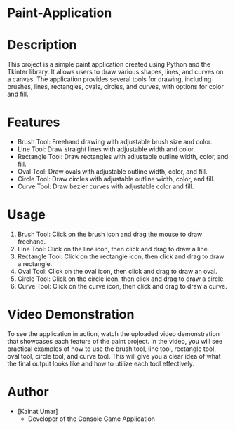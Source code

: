 # Paint-Application
# Description
This project is a simple paint application created using Python and the Tkinter library. It allows users to draw various shapes, lines, and curves on a canvas. The application provides several tools for drawing, including brushes, lines, rectangles, ovals, circles, and curves, with options for color and fill.

# Features
- Brush Tool: Freehand drawing with adjustable brush size and color.
- Line Tool: Draw straight lines with adjustable width and color.
- Rectangle Tool: Draw rectangles with adjustable outline width, color, and fill.
- Oval Tool: Draw ovals with adjustable outline width, color, and fill.
- Circle Tool: Draw circles with adjustable outline width, color, and fill.
- Curve Tool: Draw bezier curves with adjustable color and fill.

# Usage
1. Brush Tool: Click on the brush icon and drag the mouse to draw freehand.
2. Line Tool: Click on the line icon, then click and drag to draw a line.
3. Rectangle Tool: Click on the rectangle icon, then click and drag to draw a rectangle.
4. Oval Tool: Click on the oval icon, then click and drag to draw an oval.
5. Circle Tool: Click on the circle icon, then click and drag to draw a circle.
6. Curve Tool: Click on the curve icon, then click and drag to draw a curve.

# Video Demonstration
To see the application in action, watch the uploaded video demonstration that showcases each feature of the paint project. In the video, you will see practical examples of how to use the brush tool, line tool, rectangle tool, oval tool, circle tool, and curve tool. This will give you a clear idea of what the final output looks like and how to utilize each tool effectively.

# Author
- [Kainat Umar]
  + Developer of the Console Game Application
